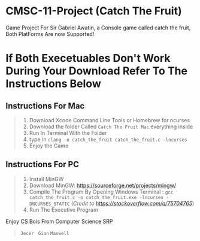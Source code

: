 # CMSC-11-Project (Catch The Fruit)
Game Project For Sir Gabriel Awatin, a Console game called catch the fruit, 
Both PlatForms Are now Supported!

# If Both Execetuables Don't Work During Your Download Refer To The Instructions Below

## Instructions For Mac

> 1. Download Xcode Command Line Tools or Homebrew for ncurses
> 2. Download the folder Called `Catch The Fruit Mac` everything inside
> 3. Run In Terminal With the Folder
> 4. type in `clang -o catch_the_fruit catch_the_fruit.c -lncurses`
> 5. Enjoy the Game

## Instructions For PC

> 1. Install MinGW
> 2. Download MinGW: https://sourceforge.net/projects/mingw/
> 3. Compile The Program By Opening Windows Terminal : `gcc catch_the_fruit.c -o catch_the_fruit.exe -lncurses -DNCURSES_STATIC` (*Credit to https://stackoverflow.com/a/75704765*)
> 5. Run The Executive Program


Enjoy
CS Bois From Computer Science SRP
>  `Jecer `
>  `Gian`
>  `Maxwell`
